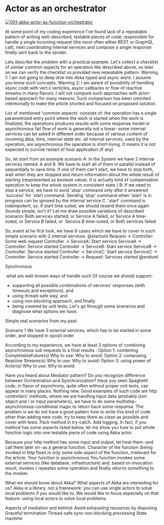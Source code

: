 # Actor as an orchestrator

[![001-akka-actor-as-function-orchestrator](https://github.com/siudeks/tech-spikes/actions/workflows/001.yml/badge.svg)](https://github.com/siudeks/tech-spikes/actions/workflows/001.yml)

At some point of my coding experience I've found lack of a repeatable pattern of writing well-described, testable pieces of code, responsible for handle a single incoming request (the most often either REST or GraphQL call), next coordinating internal services and compose a single response finally sent back to the sender.

Lets describe the problem with a practical example.
Let's collect a checklist of similar common aspects for an operation like described above, so later on we can verify the checklist vs provided new repeatable pattern.
Warning 1: I am not going to deep dive into Akka typed and async word. I assume you know such concepts.
Warning 2: I am aware of possibility of handling async code with vert.x verticles, async callbacks or flow of reactive streams in many flavors. I will not compare such approaches with actor-based approach for many reasons. Such comparison has been ommited intentionally to make the article shorted and focused on proposed solution.

List of mentioned 'common aspects' consists of:
the operation has a single parametrized entry point where the work is started
when the work is finalized, the operations produces results with some response model or asynchronous fail
flow of work is generally not a linear - some internal services can be asked in different order because of various content of incoming data, time, internal state etc.
all internal services, used by the operation, are asynchronous
the operation is short-living. It means it is not expected to survive restart of host application (if any)

So, let start from an example scenario
A: In the System we have 2 internal services named: A and B. We have to start all of them in parallel instead of sequentially to save time. If one of them can't start, we have to stop both, wait when they are stopped and return information about the whole result of starting (respresented as boolean value). It is actually kind of compensation operation to keep the whole system in consistent state (
B: If we need to stop a service, we have to send 'stop' command only after it answered 'success' for 'start command. Sending 'stop' command when 'start' is in progress can be ignored bu the internal service
C: 'start' command is indempotent, so, if start time outed, we should resend them once again
Sounds simple, isn't it? Let me draw possible variations of described scenario:
Both services started, or
Service A failed, or
Service A time-outed, or
Service B failed, or 
Service B time-outed, or
Both services failed

So, event at he first look, we have 6 cases which we have to cover in such simple scenario with 2 internal services.
@startuml
Request -> Controller: Some web request
Controller -> ServiceA: Start service
ServiceA → Controller: Service started
Controller -> ServiceB: Start service
ServiceB → Controller: Service started
Controller -> ServiceC: Start service
ServiceC → Controller: Service started
Controller → Request: Services started
@enduml

Synchronous 

 what are well-known ways of handle such
Of course we should support:
* supporting all possible combinations of services' responses (with timeouts and exceptions), and
* using thread-safe way, and
* using non-blocking approach, and finally
* being covered by unit tests.
Let's go through some scenarios and diagnose what options we have. 

Simple real scenarios from my past:

Scenario 1
We have 3 external services, which has to be started in some order, and stopped in oposit order

According to my experience, we have at least 3 options of combining asynchronous sub requests to a final results :
Option 1: combining CompletableFuture(s)
Why to use:
Why to avoid:
Option 2: composing Reactive Streams(s)
Why to use:
Why to avoid:
Option 3: using power of Actor(s)
Why to use:
Why to avoid:

Have you heard about Mediator pattern? Do you recognize difference between Orchestration and Synchronization? Have you seen
Spaghetti code, in flavor of asynchrony, quite often without proper unit tests, can appear in many places. Nothing new. Good examples of such code are http controllers' methods, where we are handling input data (probably json object and / or input parameters), we have to do some multistep-asynchronous-conditional magic to return back some response.
The problem is we do not have a good pattern how to write this kind of code other than adding new code, try to keep them as clean as possible and cover with tests. Pack method in try-catch. Add logging.
In fact, if you method has some aspects listed below, let me show you how to put whole function logic into one testable piece of code using Akka actor.

Because your http method has some input and output, let treat them - and call them later on - as a general function. Character of the function (being invoked in http flow) is only some side aspect of the function, irrelevant for the article.
Your function is asynchronous
You function invokes some external services (like database, infrastructure) and, based on invocation result, invokes / repeates some operation and finally returns something to the invoker.

What we should know about Akka? What aspects of Akka are interesting for us?
Akka is a library, not a framework: you can use single actors to solve local problems if you would like to. We would like to focus especially on that feature - using local actors to solve local problems.

Aspects of mediation and behind:
Avoid exhausting resources by disposing 
Graceful termination
Thread-safe sync non-blocking processing
State machine